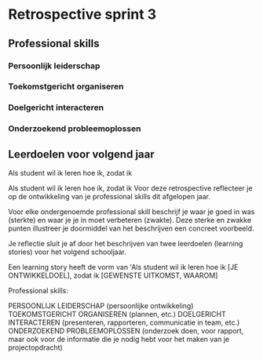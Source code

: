 # Retrospective sprint 3

## Professional skills

### Persoonlijk leiderschap


### Toekomstgericht organiseren


### Doelgericht interacteren


### Onderzoekend probleemoplossen


## Leerdoelen voor volgend jaar
Als student wil ik leren hoe ik, zodat ik

Als student wil ik leren hoe ik, zodat ik
Voor deze retrospective reflecteer je op de ontwikkeling van je professional skills dit afgelopen jaar.

Voor elke ondergenoemde professional skill beschrijf je waar je goed in was (sterkte) en waar je je in moet verbeteren (zwakte). Deze sterke en zwakke punten illustreer je doormiddel van het beschrijven een concreet voorbeeld. 

Je reflectie sluit je af door het beschrijven van twee leerdoelen (learning stories) voor het volgend schooljaar.

Een learning story heeft de vorm van 'Als student wil ik leren hoe ik [JE ONTWIKKELDOEL], zodat ik [GEWENSTE UITKOMST, WAAROM]

Professional skills:

PERSOONLIJK LEIDERSCHAP (persoonlijke ontwikkeling)
TOEKOMSTGERICHT ORGANISEREN (plannen, etc.)
DOELGERICHT INTERACTEREN (presenteren, rapporteren, communicatie in team, etc.)
ONDERZOEKEND PROBLEEMOPLOSSEN (onderzoek doen, voor rapport, maar ook voor de informatie die je nodig hebt voor het maken van je projectopdracht)